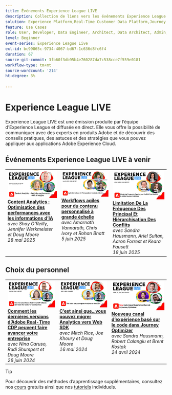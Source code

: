 ```yaml
---
title: Événements Experience League LIVE
description: Collection de liens vers les événements Experience League LIVE précédents
solution: Experience Platform,Real-Time Customer Data Platform,Journey Optimizer,Experience Manager,Target,Audience Manager,Analytics
feature: Use Cases
role: User, Developer, Data Engineer, Architect, Data Architect, Admin, Leader
level: Beginner
event-series: Experience League Live
exl-id: bc99865c-9734-4067-bd67-1c636d8fc6f4
duration: 67
source-git-commit: 3fb60f3db95b4e760287da7c538cce7f559e0181
workflow-type: tm+mt
source-wordcount: '214'
ht-degree: 3%

---
```


# Experience League LIVE

Experience League LIVE est une émission produite par l’équipe d’Experience League et diffusée en direct.  Elle vous offre la possibilité de communiquer avec des experts en produits Adobe et de découvrir des conseils pratiques, des astuces et des stratégies que vous pouvez appliquer aux applications Adobe Experience Cloud.

<div id="upcoming-events">

## Événements Experience League LIVE à venir

<table>
    <tr>
        <td style="vertical-align: top;"><a href="episodes/exl-live-episode-05-22-25.md">
              <img alt="Experience League LIVE 28 mai" src="episodes/assets/ExL-LIVE-May-28-2025-WebBanner.jpg">
            </a>
            <div>
              <a href="episodes/exl-live-episode-05-22-25.md">
                <strong>Content Analytics : Optimisation des performances avec les informations d’IA</strong>
              </a>
              <br/><em>avec Shay O'Reilly, Jennifer Werkmeister et Doug Moore</em>
              <br/><em>28 mai 2025</em>
            </div>
        </td>
        <td style="vertical-align: top;"><a href="episodes/exl-live-episode-47-2025-06-05.md">
              <img alt="Experience League LIVE 5 juin" src="assets/WebBannerExLLive-June05-2025.png">
            </a>
            <div>
              <a href="episodes/exl-live-episode-47-2025-06-05.md">
                <strong>Workflows agiles pour du contenu personnalisé à grande échelle</strong>
              </a>
              <br/><em>avec Amarnath Vannarath, Chris Ivory et Rohan Bhatt</em>
              <br/><em>5 juin 2025</em>
            </div>
        </td>
        <td style="vertical-align: top;"><a href="episodes/exl-live-episode-06-18-25.md">
              <img alt="Experience League LIVE 18 juin" src="episodes/assets/exl-live-web-banner-20250618.png">
            </a>
            <div>
              <a href="episodes/exl-live-episode-06-18-25.md">
                <strong>Limitation De La Fréquence Des Principal Et Hiérarchisation Des Conflits</strong>
              </a>
              <br/><em>avec Sandra Hausmann, Ariel Sultan, Aaron Forrest et Keara Fausett</em>
              <br/><em>18 juin 2025</em>
            </div>
        </td>
    </tr>

</table>

</div>


<div id="recs-overview-body-1"></div>
<div id="recs-overview-body-2"></div>
<div id="recs-overview-body-3"></div>
<div id="recs-overview-body-4"></div>
<div id="recs-overview-body-5"></div>
<div id="recs-overview-body-6"></div>

<div id="past-events">


</div>

## Choix du personnel

<table style="max-width: 1214px;">

<tr>
  <td style="vertical-align: top;"><a href="episodes/exl-live-episode-06-26-24.md">
      <img alt="Experience League LIVE - Avr 21" src="episodes/assets/WebBanner-June26-2024.jpg">
    </a>
    <div>
      <a href="episodes/exl-live-episode-06-26-24.md">
        <strong>Comment les dernières versions d’Adobe Real-Time CDP peuvent faire avancer votre entreprise</strong>
      </a>
      <br/><em>avec Nina Caruso, Rudi Shumpert et Doug Moore</em>
      <br/><em>26 juin 2024</em>
    </div>
  </td>

<td style="vertical-align: top;">
    <a href="episodes/exl-live-episode-05-16-24.md">
      <img alt="Experience League LIVE ep8" src="episodes/assets/WebBanner-May16-2024.jpg">
    </a>
    <div>
      <a href="episodes/exl-live-episode-05-16-24.md"><strong>C’est ainsi que...vous pouvez migrer Analytics vers Web SDK</strong></a>
      <br/><em>avec Mitch Rice, Joe Khoury et Doug Moore</em>
      <br/><em>16 mai 2024</em>
    </div>
  </td>

<td style="vertical-align: top;">
    <a href="episodes/exl-live-episode-05-26-22.md">
      <img alt="Experience League LIVE 26 mai" src="episodes/assets/WebBanner-Apr24-2024.jpg">
    </a>
    <div>
      <a href="episodes/exl-live-episode-04-24-24.md">
        <strong>Nouveau canal d’expérience basé sur le code dans Journey Optimizer</strong>
      </a>
      <br/><em>avec Sandra Hausmann, Robert Calangiu et Brent Kostak</em>
      <br/><em>24 avril 2024</em>
    </div>
  </td>
  </tr>

</table>


>[!TIP]
>
>Pour découvrir des méthodes d’apprentissage supplémentaires, consultez nos [cours](https://experienceleague.adobe.com/fr?lang=fr/#dashboard/learning) gratuits ainsi que nos [tutoriels](https://experienceleague.adobe.com/docs/home-tutorials.html?lang=fr) individuels.


